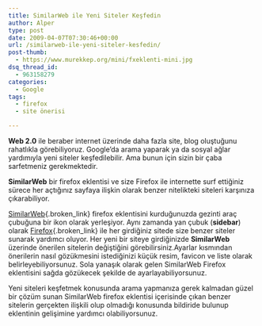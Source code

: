 ```yaml
---
title: SimilarWeb ile Yeni Siteler Keşfedin
author: Alper
type: post
date: 2009-04-07T07:30:46+00:00
url: /similarweb-ile-yeni-siteler-kesfedin/
post-thumb:
  - https://www.murekkep.org/mini/fxeklenti-mini.jpg
dsq_thread_id:
  - 963158279
categories:
  - Google
tags:
  - firefox
  - site önerisi

---
```

**Web 2.0** ile beraber internet üzerinde daha fazla site, blog oluştuğunu rahatlıkla görebiliyoruz. Google&#8217;da arama yaparak ya da sosyal ağlar yardımıyla yeni siteler keşfedilebilir. Ama bunun için sizin bir çaba sarfetmeniz gerekmektedir. 

**SimilarWeb** bir firefox eklentisi ve size Firefox ile internette surf ettiğiniz sürece her açtığınız sayfaya ilişkin olarak benzer nitelikteki siteleri karşınıza çıkarabiliyor. 

[SimilarWeb][1]{.broken_link} firefox eklentisini kurduğunuzda gezinti araç çubuğuna bir ikon olarak yerleşiyor. Aynı zamanda yan çubuk (**sidebar**) olarak [Firefox][2]{.broken_link} ile her girdiğiniz sitede size benzer siteler sunarak yardımcı oluyor. Her yeni bir siteye girdiğinizde **SimilarWeb** üzerinde önerilen sitelerin değiştiğini görebilirsiniz.Ayarlar kısmından önerilerin nasıl gözükmesini istediğinizi küçük resim, favicon ve liste olarak belirleyebiliyorsunuz. Sola yanaşık olarak gelen SimilarWeb Firefox eklentisini sağda gözükecek şekilde de ayarlayabiliyorsunuz. 

Yeni siteleri keşfetmek konusunda arama yapmanıza gerek kalmadan güzel bir çözüm sunan SimilarWeb firefox eklentisi içerisinde çıkan benzer sitelerin gerçekten ilişkili olup olmadığı konusunda bildiride bulunup eklentinin gelişimine yardımcı olabiliyorsunuz.

 [1]: http://similarweb.com/
 [2]: http://www.mozilla-europe.org/tr/firefox/